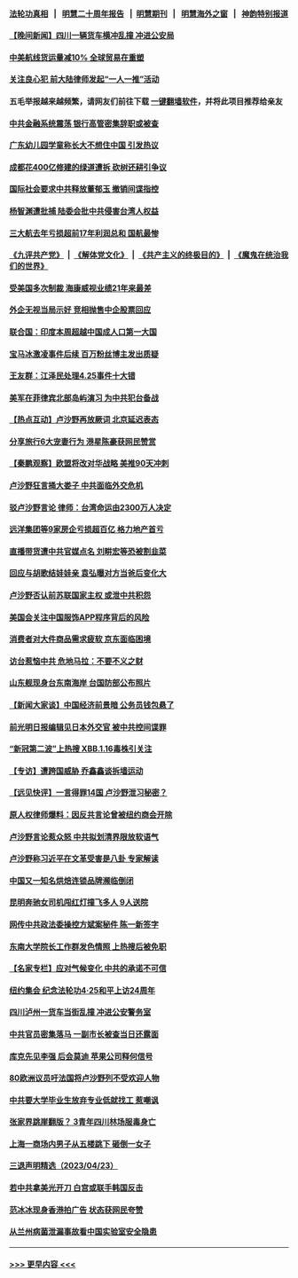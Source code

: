#### [法轮功真相](https://github.com/gfw-breaker/truth/blob/master/README.md?t=0) &nbsp;&nbsp;|&nbsp;&nbsp; [明慧二十周年报告](https://github.com/gfw-breaker/mh-reports/blob/master/README.md?t=0) &nbsp;&nbsp;|&nbsp;&nbsp;[明慧期刊](https://github.com/gfw-breaker/mh-qikan) &nbsp;&nbsp;|&nbsp;&nbsp; [明慧海外之窗](https://github.com/gfw-breaker/mh-news/blob/master/README.md?t=0) &nbsp;&nbsp;|&nbsp;&nbsp; [神韵特别报道](https://github.com/gfw-breaker/mh-news/blob/master/shenyun.md?t=0)
#### [【晚间新闻】四川一辆货车横冲乱撞 冲进公安局](../pages/nsc413/n13981247.md?t=04251843) 
#### [中美航线货运量减10% 全球贸易在重塑](../pages/nsc413/n13981192.md?t=04251843) 
#### [关注良心犯 前大陆律师发起“一人一推”活动](../pages/nsc413/n13980524.md?t=04251843) 
#### 五毛举报越来越频繁，请网友们前往下载 [一键翻墙软件](https://github.com/gfw-breaker/ssr-accounts)，并将此项目推荐给亲友
#### [中共金融系统震荡 银行高管密集辞职或被查](../pages/nsc413/n13981122.md?t=04251843) 
#### [广东幼儿园学童称长大不想住中国 引发热议](../pages/nsc413/n13981051.md?t=04251843) 
#### [成都花400亿修建的绿道遭拆 砍树还耕引争议](../pages/nsc413/n13980976.md?t=04251843) 
#### [国际社会要求中共释放董郁玉 撤销间谍指控](../pages/nsc413/n13981116.md?t=04251843) 
#### [杨智渊遭批捕 陆委会批中共侵害台湾人权益](../pages/nsc413/n13981069.md?t=04251843) 
#### [三大航去年亏损超前17年利润总和 国航最惨](../pages/nsc413/n13981089.md?t=04251843) 
#### [《九评共产党》](https://github.com/begood0513/9ping.md/blob/master/README.md) &nbsp;|&nbsp; [《解体党文化》](../../../../jtdwh.md/blob/master/README.md)  &nbsp;|&nbsp; [《共产主义的终极目的》](../../../../gczydzjmd.md/blob/master/README.md) &nbsp;|&nbsp; [《魔鬼在统治我们的世界》](../../../../mgztzwmdsj.md/blob/master/README.md) 
#### [受美国多次制裁 海康威视业绩21年来最差](../pages/nsc413/n13981088.md?t=04251843) 
#### [外企无视当局示好 竞相抛售中企股票回应](../pages/nsc413/n13980937.md?t=04251843) 
#### [联合国：印度本周超越中国成人口第一大国](../pages/nsc413/n13981087.md?t=04251843) 
#### [宝马冰激凌事件后续 百万粉丝博主发出质疑](../pages/nsc413/n13981043.md?t=04251843) 
#### [王友群：江泽民处理4.25事件十大错](../pages/nsc413/n13981032.md?t=04251843) 
#### [美军在菲律宾北部岛屿演习 为中共犯台备战](../pages/nsc413/n13980840.md?t=04251843) 
#### [【热点互动】卢沙野再放厥词 北京延迟表态](../pages/nsc413/n13980923.md?t=04251843) 
#### [分享旅行6大宠妻行为 港星陈豪获网民赞赏](../pages/nsc413/n13980916.md?t=04251843) 
#### [【秦鹏观察】欧盟将改对华战略 美推90天冲刺](../pages/nsc413/n13980904.md?t=04251843) 
#### [卢沙野狂言捅大娄子 中共面临外交危机](../pages/nsc413/n13980887.md?t=04251843) 
#### [驳卢沙野言论 律师：台湾命运由2300万人决定](../pages/nsc413/n13980323.md?t=04251843) 
#### [远洋集团等9家房企亏损超百亿 格力地产首亏](../pages/nsc413/n13980901.md?t=04251843) 
#### [直播带货遭中共官媒点名 刘畊宏等恐被割韭菜](../pages/nsc413/n13980813.md?t=04251843) 
#### [回应与胡歌结娃娃亲 袁弘曝对方当爸后变化大](../pages/nsc413/n13980853.md?t=04251843) 
#### [卢沙野否认前苏联国家主权 或泄中共积怨](../pages/nsc413/n13980880.md?t=04251843) 
#### [美国会关注中国服饰APP程序背后的风险](../pages/nsc413/n13980854.md?t=04251843) 
#### [消费者对大件商品需求疲软 京东面临困境](../pages/nsc413/n13980803.md?t=04251843) 
#### [访台惹恼中共 危地马拉：不要不义之财](../pages/nsc413/n13980764.md?t=04251843) 
#### [山东舰现身台东南海岸 台国防部公布照片](../pages/nsc413/n13980793.md?t=04251843) 
#### [【新闻大家谈】中国经济前景暗 公务员钱包悬了](../pages/nsc413/n13980622.md?t=04251843) 
#### [前光明日报编辑见日本外交官 被中共控间谍罪](../pages/nsc413/n13980773.md?t=04251843) 
#### [“新冠第二波”上热搜 XBB.1.16毒株引关注](../pages/nsc413/n13980391.md?t=04251843) 
#### [【专访】遭跨国威胁 乔鑫鑫谈拆墙运动](../pages/nsc413/n13979832.md?t=04251843) 
#### [【远见快评】一言得罪14国 卢沙野泄习秘密？](../pages/nsc413/n13980577.md?t=04251843) 
#### [原人权律师爆料：因反共言论曾被纽约商会开除](../pages/nsc413/n13980420.md?t=04251843) 
#### [卢沙野言论惹众怒 中共拟划清界限放软语气](../pages/nsc413/n13980501.md?t=04251843) 
#### [卢沙野称习近平在文革受害是八卦 专家解读](../pages/nsc413/n13980505.md?t=04251843) 
#### [中国又一知名烘焙连锁品牌濒临倒闭](../pages/nsc413/n13979973.md?t=04251843) 
#### [昆明奔驰女司机闯红灯撞飞多人 9人送院](../pages/nsc413/n13980133.md?t=04251843) 
#### [网传中共政法委操控方斌案秘件 陈一新签字](../pages/nsc413/n13980500.md?t=04251843) 
#### [东南大学院长工作群发色情照 上热搜后被免职](../pages/nsc413/n13980470.md?t=04251843) 
#### [【名家专栏】应对气候变化 中共的承诺不可信](../pages/nsc413/n13978382.md?t=04251843) 
#### [纽约集会 纪念法轮功4‧25和平上访24周年](../pages/nsc413/n13979900.md?t=04251843) 
#### [四川泸州一货车当街乱撞 冲进公安警务室](../pages/nsc413/n13980443.md?t=04251843) 
#### [中共官员密集落马 一副市长被查当日还露面](../pages/nsc413/n13980309.md?t=04251843) 
#### [库克先见李强 后会莫迪 苹果公司释何信号](../pages/nsc413/n13979826.md?t=04251843) 
#### [80欧洲议员吁法国将卢沙野列不受欢迎人物](../pages/nsc413/n13980102.md?t=04251843) 
#### [中共要大学毕业生放弃专业低就找工 惹嘲讽](../pages/nsc413/n13980033.md?t=04251843) 
#### [张家界跳崖翻版？ 3青年四川林场服毒身亡](../pages/nsc413/n13980107.md?t=04251843) 
#### [上海一商场内男子从五楼跳下 砸倒一女子](../pages/nsc413/n13979990.md?t=04251843) 
#### [三退声明精选（2023/04/23）](../pages/nsc413/n13980126.md?t=04251843) 
#### [若中共拿美光开刀 白宫或联手韩国反击](../pages/nsc413/n13979985.md?t=04251843) 
#### [范冰冰现身香港拍广告 状态获网民夸赞](../pages/nsc413/n13979914.md?t=04251843) 
#### [从兰州病菌泄漏事故看中国实验室安全隐患](../pages/nsc413/n13979169.md?t=04251843) 

----
#### [ >>> 更早内容 <<< ](../indexes/nsc413-earlier.md)
